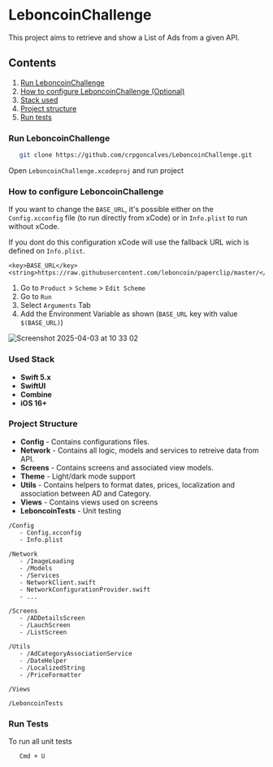 # LeboncoinChallenge

This project aims to retrieve and show a List of Ads from a given API. 


## Contents

1. [Run LeboncoinChallenge ](#run-leboncoinchallenge)
2. [How to configure LeboncoinChallenge (Optional) ](#how-to-configure-leboncoinchallenge)
3. [Stack used ](#used-stack)
4. [Project structure](#project-structure)
5. [Run tests](#run-tests)



### Run LeboncoinChallenge

```bash
   git clone https://github.com/crpgoncalves/LeboncoinChallenge.git
```

Open `LeboncoinChallenge.xcodeproj` and run project


### How to configure LeboncoinChallenge

If you want to change the `BASE_URL`, it's possible either on the `Config.xcconfig` file (to run directly from xCode) or in `Info.plist` to run without xCode.

If you dont do this configuration xCode will use the fallback URL wich is defined on  `Info.plist`.

```
<key>BASE_URL</key>
<string>https://raw.githubusercontent.com/leboncoin/paperclip/master/</string>
```

1. Go to `Product` > `Scheme` > `Edit Scheme`
2. Go to `Run`
3. Select `Arguments` Tab
4. Add the Environment Variable as shown (`BASE_URL` key with value `$(BASE_URL)`)
   
![Screenshot 2025-04-03 at 10 33 02](https://github.com/user-attachments/assets/56a8795a-3fee-4b2a-b2fc-cc082de79030)


### Used Stack

- **Swift 5.x**
- **SwiftUI**
- **Combine**
- **iOS 16+**


### Project Structure

- **Config** - Contains configurations files.
- **Network** - Contains all logic, models and services to retreive data from API.  
- **Screens** - Contains screens and associated view models.
- **Theme** - Light/dark mode support
- **Utils** - Contains helpers to format dates, prices, localization and association between AD and Category.
- **Views** - Contains views used on screens
- **LeboncoinTests** - Unit testing


```plaintext
/Config
   - Config.xcconfig
   - Info.plist

/Network
   - /ImageLoading
   - /Models
   - /Services
   - NetworkClient.swift
   - NetworkConfigurationProvider.swift
   - ...

/Screens
   - /ADDetailsScreen
   - /LauchScreen
   - /ListScreen

/Utils
   - /AdCategoryAssociationService
   - /DateHelper
   - /LocalizedString
   - /PriceFormatter

/Views

/LeboncoinTests
```

### Run Tests

To run all unit tests 
```bash
   Cmd + U
```
